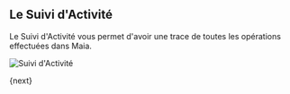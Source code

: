 ## Le Suivi d'Activité

Le Suivi d'Activité vous permet d'avoir une trace de toutes les opérations effectuées dans Maia.

![Suivi d'Activité](/docs/assets/img/tools/activite.png)

{next}
